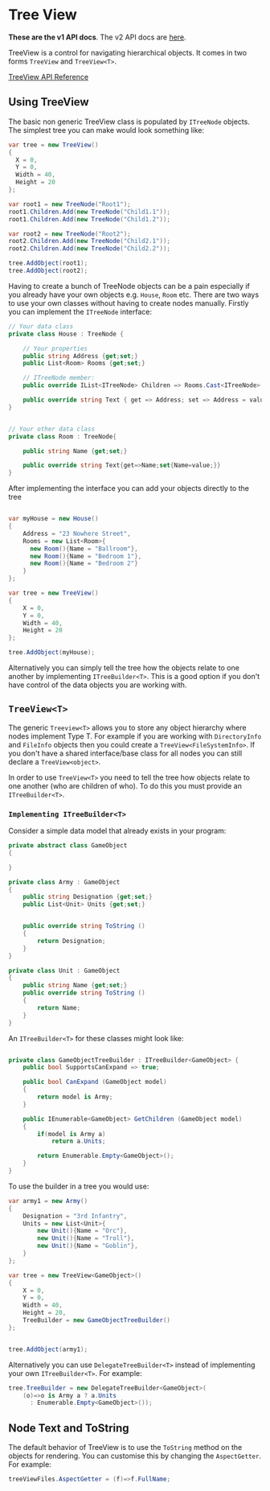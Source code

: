# Tree View

**These are the v1 API docs**. The v2 API docs are [here](https://gui-cs.github.io/Terminal.GuiV2Docs/).

TreeView is a control for navigating hierarchical objects. It comes in two forms `TreeView` and `TreeView<T>`.

[TreeView API Reference](~/api/Terminal.Gui.TreeView.yml)

## Using TreeView

The basic non generic TreeView class is populated by `ITreeNode` objects. The simplest tree you can make would look something like:

```csharp
var tree = new TreeView()
{
  X = 0,
  Y = 0,
  Width = 40,
  Height = 20
};

var root1 = new TreeNode("Root1");
root1.Children.Add(new TreeNode("Child1.1"));
root1.Children.Add(new TreeNode("Child1.2"));

var root2 = new TreeNode("Root2");
root2.Children.Add(new TreeNode("Child2.1"));
root2.Children.Add(new TreeNode("Child2.2"));

tree.AddObject(root1);
tree.AddObject(root2);

```

Having to create a bunch of TreeNode objects can be a pain especially if you already have your own objects e.g. `House`, `Room` etc. There are two ways to use your own classes without having to create nodes manually. Firstly you can implement the `ITreeNode` interface:


```csharp
// Your data class
private class House : TreeNode {

    // Your properties
    public string Address {get;set;}
    public List<Room> Rooms {get;set;}

    // ITreeNode member:
    public override IList<ITreeNode> Children => Rooms.Cast<ITreeNode>().ToList();

    public override string Text { get => Address; set => Address = value; }
}


// Your other data class
private class Room : TreeNode{

    public string Name {get;set;}

    public override string Text{get=>Name;set{Name=value;}}
}
```

After implementing the interface you can add your objects directly to the tree

```csharp

var myHouse = new House()
{
    Address = "23 Nowhere Street",
    Rooms = new List<Room>{
      new Room(){Name = "Ballroom"},
      new Room(){Name = "Bedroom 1"},
      new Room(){Name = "Bedroom 2"}
    }
};

var tree = new TreeView()
{
    X = 0,
    Y = 0,
    Width = 40,
    Height = 20
};

tree.AddObject(myHouse);

```

Alternatively you can simply tell the tree how the objects relate to one another by implementing `ITreeBuilder<T>`. This is a good option if you don't have control of the data objects you are working with.

## `TreeView<T>`

The generic `Treeview<T>` allows you to store any object hierarchy where nodes implement Type T. For example if you are working with `DirectoryInfo` and `FileInfo` objects then you could create a `TreeView<FileSystemInfo>`. If you don't have a shared interface/base class for all nodes you can still declare a `TreeView<object>`.

In order to use `TreeView<T>` you need to tell the tree how objects relate to one another (who are children of who). To do this you must provide an `ITreeBuilder<T>`.

### `Implementing ITreeBuilder<T>`

Consider a simple data model that already exists in your program:

```csharp
private abstract class GameObject
{

}

private class Army : GameObject
{
    public string Designation {get;set;}
    public List<Unit> Units {get;set;}


    public override string ToString ()
    {
        return Designation;
    }
}

private class Unit : GameObject
{
    public string Name {get;set;}
    public override string ToString ()
    {
        return Name;
    }
}

```

An `ITreeBuilder<T>` for these classes might look like:

```csharp

private class GameObjectTreeBuilder : ITreeBuilder<GameObject> {
    public bool SupportsCanExpand => true;

    public bool CanExpand (GameObject model)
    {
        return model is Army;
    }

    public IEnumerable<GameObject> GetChildren (GameObject model)
    {
        if(model is Army a)
            return a.Units;

        return Enumerable.Empty<GameObject>();
    }
}
```

To use the builder in a tree you would use:

```csharp
var army1 = new Army()
{
    Designation = "3rd Infantry",
    Units = new List<Unit>{
        new Unit(){Name = "Orc"},
        new Unit(){Name = "Troll"},
        new Unit(){Name = "Goblin"},
    }
};

var tree = new TreeView<GameObject>()
{
    X = 0,
    Y = 0,
    Width = 40,
    Height = 20,
    TreeBuilder = new GameObjectTreeBuilder()
};


tree.AddObject(army1);
```

Alternatively you can use `DelegateTreeBuilder<T>` instead of implementing your own `ITreeBuilder<T>`. For example:

```csharp
tree.TreeBuilder = new DelegateTreeBuilder<GameObject>(
    (o)=>o is Army a ? a.Units 
      : Enumerable.Empty<GameObject>());
```

## Node Text and ToString

The default behavior of TreeView is to use the `ToString` method on the objects for rendering. You can customise this by changing the `AspectGetter`. For example:

```csharp
treeViewFiles.AspectGetter = (f)=>f.FullName;
```
